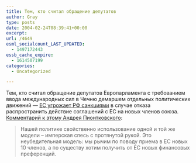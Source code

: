```yaml
---
title: Тем, кто считал обращение депутатов
author: Gray
type: posts
date: 2004-02-24T08:39:41+00:00
excerpt:
url: /4649
esml_socialcount_LAST_UPDATED:
  - 1497172443
essb_cache_expire:
  - 1614507199
categories:
  - Uncategorized

---
```








Тем, кто считал обращение депутатов Европарламента с требованием ввода международных сил в Чечню демаршем отдельных политических движений &#8212; <a href="http://www.kommersant.ru/doc.html?docId=452115" target="_blank">ЕС угрожает РФ санкциями</a> в случае отказа распространить действие соглашений с ЕС на новых членов союза.  
<a href="http://www.polit.ru/news/2004/02/24/piontk.html" target="_blank">Комментарий к этому Андрея Пионтковского</a>:

> Нашей политике свойственно использование одной и той же модели &#8211; имперская спесь с протянутой рукой. Это неубедительная модель: мы рычим по поводу приема в ЕС новых 10 членов, а по существу хотим получить от ЕС новых финансовых преференций.